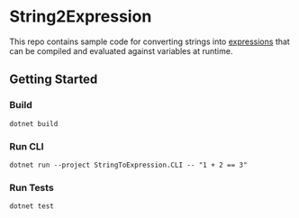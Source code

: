 # String2Expression

This repo contains sample code for converting strings into [expressions](https://learn.microsoft.com/en-us/dotnet/api/system.linq.expressions) that can be compiled and evaluated against variables at runtime.

## Getting Started

### Build

```
dotnet build
```

### Run CLI

```
dotnet run --project StringToExpression.CLI -- "1 + 2 == 3"
```

### Run Tests

```
dotnet test
```
